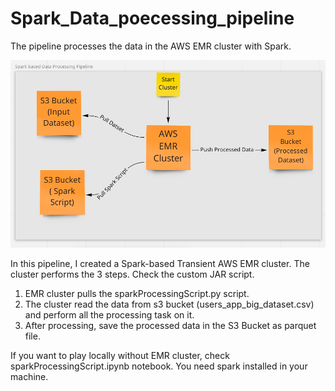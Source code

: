 # Spark_Data_poecessing_pipeline
  The pipeline processes the data in the AWS EMR cluster with Spark.
 
 ![](SparkPipeline.png)

In this pipeline, I created a Spark-based Transient AWS EMR cluster. The cluster performs the 3 steps. Check the custom JAR script.

1. EMR cluster pulls the sparkProcessingScript.py script. 
2. The cluster read the data from s3 bucket (users_app_big_dataset.csv) and perform all the processing task on it.
3. After processing, save the processed data in the S3 Bucket as parquet file.

If you want to play locally without EMR cluster, check sparkProcessingScript.ipynb notebook. You need spark installed in your machine.

